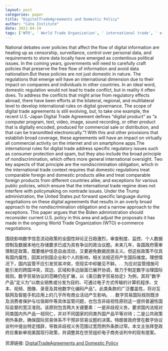 ```yaml
---
layout: post
categories: paper
title: "DigitalTradeAgreements and Domestic Policy"
author: "Cato Institute"
date: 2021-04-19
tags: ['WTO', ' World Trade Organization', ' international trade', ' e-commerce', ' international commerce', ' nondiscrimination in tradeglobalization']
---
```


National debates over policies that affect the flow of digital information are heating up as censorship, surveillance, control over personal data, and requirements to store data locally have emerged as contentious political issues. In the coming years, governments will need to carefully craft policies that preserve the free flow of information and avoid data nationalism.But these policies are not just domestic in nature. The regulations that emerge will have an international dimension due to their impact on companies and individuals in other countries. In an ideal word, domestic regulation would not lead to trade conflict, but in reality it often does. To address the conflicts that might arise from regulatory effects abroad, there have been efforts at the bilateral, regional, and multilateral level to develop international rules on digital governance. The scope of digital trade agreements is still evolving, but, to take one example, the recent U.S.-Japan Digital Trade Agreement defines “digital product” as “a computer program, text, video, image, sound recording, or other product that is digitally encoded, produced for commercial sale or distribution, and that can be transmitted electronically.”1 With this and other provisions that establish broad coverage, these agreements will have an impact on virtually all commercial activity on the internet and on smartphone apps.The international rules for digital trade address specific regulatory issues such as consumer protection and spam, but they also include the broad principle of nondiscrimination, which offers more general international oversight. Two key aspects of that principle are the nondiscrimination obligation, which in the international trade context requires that domestic regulations treat comparable foreign and domestic products alike and treat comparable foreign products from different countries alike; and exceptions for various public policies, which ensure that the international trade regime does not interfere with policymaking on nontrade issues. Under the Trump administration, the United States put forward specific language during negotiations on these digital agreements that results in an overly broad approach to the nondiscrimination obligation and a narrow approach to the exceptions. This paper argues that the Biden administration should reconsider current U.S. policy in this area and adjust the proposals it has made in the ongoing World Trade Organization (WTO) e‐​commerce negotiations.

围绕影响数字信息流动政策的全国性辩论正日趋激烈，审查制度、监控、个人数据控制及数据本地化存储要求已成为具有争议的政治议题。未来几年，各国政府需审慎制定政策，既要维护信息自由流动，又要避免数据民族主义。但这些政策不仅具有国内属性，因其对别国企业和个人的影响，相关法规还将产生国际维度。理想情况下，国内监管不应引发贸易冲突，但现实中却屡见不鲜。. . 为应对监管措施可能引发的跨国冲突，双边、区域和多边层面已展开协调，致力于制定数字治理国际规则。数字贸易协议的范畴仍在扩展，以《美日数字贸易协定》为例，其将"数字产品"定义为"以商业销售或分发为目的、可通过电子方式传输的计算机程序、文本、视频、图像、录音及其他数字化编码产品"。此类条款的广泛覆盖性，将对互联网及智能手机应用上的几乎所有商业活动产生影响。. . 数字贸易国际规则既涉及消费者保护与垃圾邮件等具体监管问题，也包含非歧视性原则这一提供普遍性国际监督的宽泛准则。该原则包含两大关键要素：一是非歧视义务，要求国内法规对同类国内外产品一视同仁，并对不同国家的同类外国产品平等对待；二是公共政策例外条款，确保国际贸易体系不干预非贸易议题的决策。特朗普政府曾在数字协议谈判中提出特定措辞，导致非歧视义务范围过宽而例外条款过窄。本文主张拜登政府应重新审视美国现行政策，并调整其在世贸组织电子商务谈判中的现有提案。

资源链接: [DigitalTradeAgreements and Domestic Policy](https://papers.ssrn.com/sol3/papers.cfm?abstract_id=3828112)
